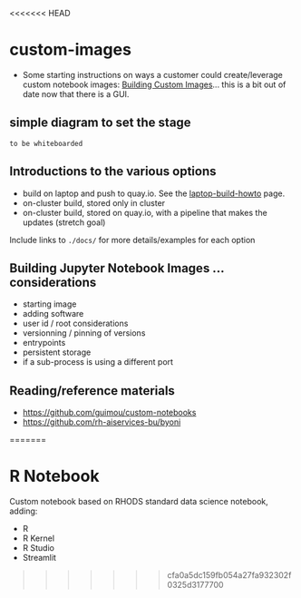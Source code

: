 <<<<<<< HEAD
# custom-images

* Some starting instructions on ways a customer could create/leverage custom notebook images: [Building Custom Images](Building_Custom_Notebook_Images.md)... this is a bit out of date now that there is a GUI.

## simple diagram to set the stage

`to be whiteboarded`

## Introductions to the various options

* build on laptop and push to quay.io. See the [laptop-build-howto](docs/laptop-build-howto.md) page.
* on-cluster build, stored only in cluster
* on-cluster build, stored on quay.io, with a pipeline that makes the updates (stretch goal)

Include links to `./docs/` for more details/examples for each option

## Building Jupyter Notebook Images ... considerations

* starting image
* adding software
* user id / root considerations
* versionning / pinning of versions
* entrypoints
* persistent storage
* if a sub-process is using a different port

## Reading/reference materials

* <https://github.com/guimou/custom-notebooks>
* <https://github.com/rh-aiservices-bu/byoni>





=======
# R Notebook

Custom notebook based on RHODS standard data science notebook, adding:

* R
* R Kernel
* R Studio
* Streamlit
>>>>>>> cfa0a5dc159fb054a27fa932302f0325d3177700

